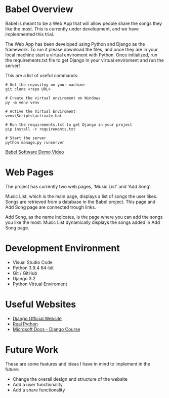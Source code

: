 # Babel Overview

Babel is meant to be a Web App that will allow people share the songs they like the most. This is currently under development, and we have implenmented this trial.

The Web App has been developed using Python and Django as the framework. To run it please download the files, and once they are in your local machine start a virtual enviroment with Python. Once initialized, run the requirements.txt file to get Django in your virtual enviroment and run the server!

This are a list of useful commands:
```shell
# Get the repositoy on your machine
git clone <repo URL>

# Create the virtual enviroment on Windows
py -m venv venv

# Active the Virtual Enviroment
venv\Scripts\activate.bat

# Run the requirements.txt to get Django in your project
pip install -r requirements.txt

# Start the server
python manage.py runserver
```

[Babel Software Demo Video](http://youtube.link.goes.here)

# Web Pages

The project has currently two web pages, 'Music List' and 'Add Song'.  

Music List, which is the main page, displays a list of songs the user likes. Songs are retrieved from a database in the Babel project. This page and Add Song page are connected trough links.

Add Song, as the name indicates, is the page where you can add the songs you like the most. Music List dynamically displays the songs added in Add Song page.

# Development Environment

* Visual Studio Code
* Python 3.9.4 64-bit
* Git / GitHub
* Django 3.2
* Python Virtual Enviroment

# Useful Websites

* [Django Official Website](https://docs.djangoproject.com/en/3.0/contents/)
* [Real Python](https://realpython.com/get-started-with-django-1/)
* [Microsoft Docs - Django Course](https://docs.microsoft.com/en-us/learn/paths/django-create-data-driven-websites/)

# Future Work
These are some features and ideas I have in mind to implement in the future:
* Change the overall design and structure of the website
* Add a user functionality 
* Add a share functionality
